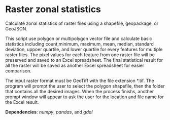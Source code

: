 # Raster zonal statistics
Calculate zonal statistics of raster files using a shapefile, geopackage, or GeoJSON.
  
This script use polygon or multipolygon vector file and calculate basic statistics including count,minimum, maximum, mean, median, standard deviation, uppoer quartile, and lower quartile for every features for multiple raster files. The pixel values for each feature from one raster file will be preserved and saved to an Excel spreadsheet. The final statistical result for all the raster will be saved as another Excel spreadsheet for easier comparison.  
  
The input raster format must be GeoTiff with the file extension \*.tif. The program will prompt the user to select the polygon shapefile, then the folder that contains all the desired images. When the process finishs, another prompt window will appear to ask the user for the location and file name for the Excel result.
  
**Dependencies**: _numpy_, _pandas_, and _gdal_
